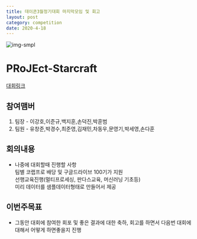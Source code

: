 ```yaml
---
title: 데이콘3월정기대회 마지막모임 및 회고
layout: post
category: competition
date: 2020-4-18
---
```


![img-smpl](https://songdo-ai-study.github.io/pRoJEct-NeGYa/assets/img/4-4-p.png)

# PRoJEct-Starcraft



[대회링크](https://dacon.io/competitions/official/235583/overview/)

## 참여맴버

1. 팀장 - 이강호,이준규,백지훈,손덕진,박훈범
2. 팀원 - 유창준,박경수,최준영,김재민,차동우,문영기,박세영,손다훈

## 회의내용

* 나중에 대회할때 진행할 사항  
팀별 코랩프로 배당 및 구글드라이브 100기가 지원  
선행교육진행(멀티프로세싱, 판다스교육, 머신러닝 기초등)  
미리 데이터를 샘플데이터형태로 만들어서 제공  

## 이번주목표

* 그동안 대회에 참여한 회포 및 좋은 결과에 대한 축하, 회고를 하면서 다음번 대회에 대해서 어떻게 하면좋을지 진행
